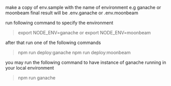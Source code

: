 make a copy of env.sample with the name of environment e.g ganache or moonbeam
final result will be .env.ganache or .env.moonbeam

run following command to specify the environment
> export NODE_ENV=ganache or export NODE_ENV=moonbeam

after that run one of the following commands
> npm run deploy:ganache
> npm run deploy:moonbeam

you may run the following command to have instance of ganache running in your local environment
> npm run ganache